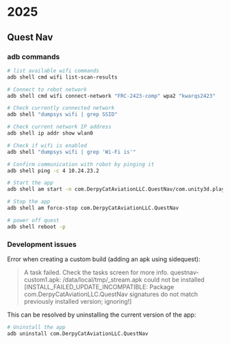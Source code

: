 # 2025

## Quest Nav

### adb commands

```bash
# list available wifi commands
adb shell cmd wifi list-scan-results
```

```bash
# Connect to robot network
adb shell cmd wifi connect-network "FRC-2423-comp" wpa2 "kwarqs2423"
```

```bash
# Check currently connected network
adb shell "dumpsys wifi | grep SSID"
```

```bash
# Check current network IP address
adb shell ip addr show wlan0
```

```bash
# Check if wifi is enabled
adb shell "dumpsys wifi | grep 'Wi-Fi is'"
```

```bash
# Confirm communication with robot by pinging it
adb shell ping -c 4 10.24.23.2
```

```bash
# Start the app
adb shell am start -n com.DerpyCatAviationLLC.QuestNav/com.unity3d.player.UnityPlayerGameActivity
```

```bash
# Stop the app
adb shell am force-stop com.DerpyCatAviationLLC.QuestNav
```

```bash
# power off quest
adb shell reboot -p
```


### Development issues

Error when creating a custom build (adding an apk using sidequest):

> A task failed. Check the tasks screen for more info. questnav-custom1.apk: /data/local/tmp/_stream.apk could not be installed [INSTALL_FAILED_UPDATE_INCOMPATIBLE: Package com.DerpyCatAviationLLC.QuestNav
signatures do not match previously installed version; ignoring!]

This can be resolved by uninstalling the current version of the app:

```bash
# Uninstall the app
adb uninstall com.DerpyCatAviationLLC.QuestNav
```

